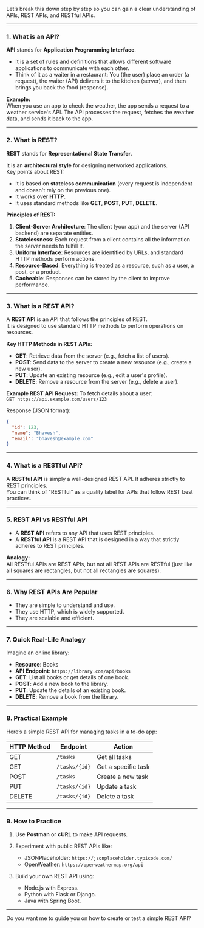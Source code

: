 Let’s break this down step by step so you can gain a clear understanding of APIs, REST APIs, and RESTful APIs.

---

### 1. **What is an API?**

**API** stands for **Application Programming Interface**. 

- It is a set of rules and definitions that allows different software applications to communicate with each other.
- Think of it as a waiter in a restaurant: You (the user) place an order (a request), the waiter (API) delivers it to the kitchen (server), and then brings you back the food (response).

**Example:**  
When you use an app to check the weather, the app sends a request to a weather service's API. The API processes the request, fetches the weather data, and sends it back to the app.

---

### 2. **What is REST?**

**REST** stands for **Representational State Transfer**. 

It is an **architectural style** for designing networked applications.  
Key points about REST:
- It is based on **stateless communication** (every request is independent and doesn't rely on the previous one).
- It works over **HTTP**.
- It uses standard methods like **GET**, **POST**, **PUT**, **DELETE**.

**Principles of REST:**
1. **Client-Server Architecture**: The client (your app) and the server (API backend) are separate entities.
2. **Statelessness**: Each request from a client contains all the information the server needs to fulfill it.
3. **Uniform Interface**: Resources are identified by URLs, and standard HTTP methods perform actions.
4. **Resource-Based**: Everything is treated as a resource, such as a user, a post, or a product.
5. **Cacheable**: Responses can be stored by the client to improve performance.

---

### 3. **What is a REST API?**

A **REST API** is an API that follows the principles of REST.  
It is designed to use standard HTTP methods to perform operations on resources.

**Key HTTP Methods in REST APIs:**
- **GET**: Retrieve data from the server (e.g., fetch a list of users).
- **POST**: Send data to the server to create a new resource (e.g., create a new user).
- **PUT**: Update an existing resource (e.g., edit a user's profile).
- **DELETE**: Remove a resource from the server (e.g., delete a user).

**Example REST API Request:**
To fetch details about a user:  
`GET https://api.example.com/users/123`

Response (JSON format):  
```json
{
  "id": 123,
  "name": "Bhavesh",
  "email": "bhavesh@example.com"
}
```

---

### 4. **What is a RESTful API?**

A **RESTful API** is simply a well-designed REST API. It adheres strictly to REST principles.  
You can think of "RESTful" as a quality label for APIs that follow REST best practices.

---

### 5. **REST API vs RESTful API**

- A **REST API** refers to any API that uses REST principles.  
- A **RESTful API** is a REST API that is designed in a way that strictly adheres to REST principles.

**Analogy:**  
All RESTful APIs are REST APIs, but not all REST APIs are RESTful (just like all squares are rectangles, but not all rectangles are squares).

---

### 6. **Why REST APIs Are Popular**
- They are simple to understand and use.
- They use HTTP, which is widely supported.
- They are scalable and efficient.

---

### 7. **Quick Real-Life Analogy**
Imagine an online library:
- **Resource**: Books
- **API Endpoint**: `https://library.com/api/books`
- **GET**: List all books or get details of one book.
- **POST**: Add a new book to the library.
- **PUT**: Update the details of an existing book.
- **DELETE**: Remove a book from the library.

---

### 8. **Practical Example**
Here’s a simple REST API for managing tasks in a to-do app:

| HTTP Method | Endpoint              | Action               |
|-------------|-----------------------|----------------------|
| GET         | `/tasks`              | Get all tasks        |
| GET         | `/tasks/{id}`         | Get a specific task  |
| POST        | `/tasks`              | Create a new task    |
| PUT         | `/tasks/{id}`         | Update a task        |
| DELETE      | `/tasks/{id}`         | Delete a task        |

---

### 9. **How to Practice**
1. Use **Postman** or **cURL** to make API requests.
2. Experiment with public REST APIs like:
   - JSONPlaceholder: `https://jsonplaceholder.typicode.com/`
   - OpenWeather: `https://openweathermap.org/api`

3. Build your own REST API using:
   - Node.js with Express.
   - Python with Flask or Django.
   - Java with Spring Boot.

---

Do you want me to guide you on how to create or test a simple REST API?